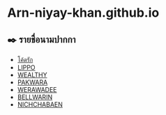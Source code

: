 # Arn-niyay-khan.github.io

<h2>✒️ รายชื่อนามปากกา</h2>
<ul>
  <li><a href="coderak/">โค้ดรัก</a></li>
  <li><a href="#">LIPPO</a></li>
  <li><a href="#">WEALTHY</a></li>
  <li><a href="#">PAKWARA</a></li>
  <li><a href="#">WERAWADEE</a></li>
  <li><a href="#">BELLWARIN</a></li>
  <li><a href="#">NICHCHABAEN</a></li>
</ul>
